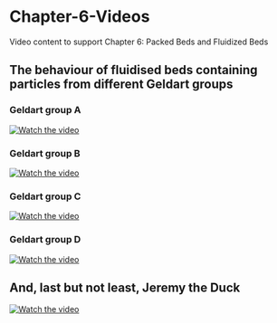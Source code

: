 # Chapter-6-Videos
Video content to support Chapter 6: Packed Beds and Fluidized Beds


## The behaviour of fluidised beds containing particles from different Geldart groups

### Geldart group A

[![Watch the video](https://img.youtube.com/vi/6d3CiCq69uU/sddefault.jpg)](https://www.youtube.com/watch?v=6d3CiCq69uU)

### Geldart group B

[![Watch the video](https://img.youtube.com/vi/av40qcneOc8/sddefault.jpg)](https://www.youtube.com/watch?v=av40qcneOc8)

### Geldart group C

[![Watch the video](https://img.youtube.com/vi/av40qcneOc8/sddefault.jpg)](https://www.youtube.com/watch?v=av40qcneOc8)

### Geldart group D

[![Watch the video](https://img.youtube.com/vi/av40qcneOc8/sddefault.jpg)](https://www.youtube.com/watch?v=av40qcneOc8)






## And, last but not least, Jeremy the Duck




[![Watch the video](https://img.youtube.com/vi/av40qcneOc8/sddefault.jpg)](https://www.youtube.com/watch?v=av40qcneOc8)

